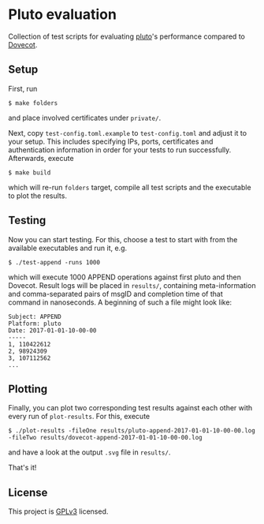 # Pluto evaluation

Collection of test scripts for evaluating [pluto](https://github.com/numbleroot/pluto)'s performance compared to [Dovecot](https://www.dovecot.org/).


## Setup

First, run

```
$ make folders
```

and place involved certificates under `private/`.

Next, copy `test-config.toml.example` to `test-config.toml` and adjust it to your setup. This includes specifying IPs, ports, certificates and authentication information in order for your tests to run successfully. Afterwards, execute

```
$ make build
```

which will re-run `folders` target, compile all test scripts and the executable to plot the results.


## Testing

Now you can start testing. For this, choose a test to start with from the available executables and run it, e.g.

```
$ ./test-append -runs 1000
```

which will execute 1000 APPEND operations against first pluto and then Dovecot. Result logs will be placed in `results/`, containing meta-information and comma-separated pairs of msgID and completion time of that command in nanoseconds. A beginning of such a file might look like:

```
Subject: APPEND
Platform: pluto
Date: 2017-01-01-10-00-00
-----
1, 110422612
2, 98924309
3, 107112562
...
```


## Plotting

Finally, you can plot two corresponding test results against each other with every run of `plot-results`. For this, execute

```
$ ./plot-results -fileOne results/pluto-append-2017-01-01-10-00-00.log -fileTwo results/dovecot-append-2017-01-01-10-00-00.log
```

and have a look at the output `.svg` file in `results/`.

That's it!


## License

This project is [GPLv3](https://github.com/numbleroot/pluto-evaluation/blob/master/LICENSE) licensed.